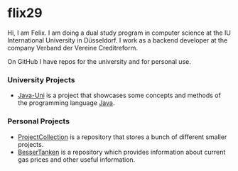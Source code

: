 # flix29

Hi, I am Felix. I am doing a dual study program in computer science at the IU International University in Düsseldorf. I work as a backend developer at the company Verband der Vereine Creditreform. 

On GitHub I have repos for the university and for personal use. 

### University Projects

- [Java-Uni](https://github.com/flixInside/Java-Uni) is a project that showcases some concepts and methods of the programming language [Java](https://www.java.com/).

### Personal Projects

- [ProjectCollection](https://github.com/flixInside/ProjectCollection) is a repository that stores a bunch of different smaller projects.
- [BesserTanken](https://github.com/flixInside/BesserTanken) is a repository which provides information about current gas prices and other useful information.
